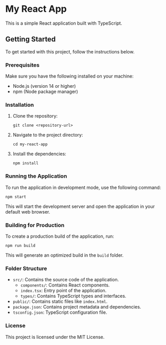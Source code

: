# My React App

This is a simple React application built with TypeScript.

## Getting Started

To get started with this project, follow the instructions below.

### Prerequisites

Make sure you have the following installed on your machine:

- Node.js (version 14 or higher)
- npm (Node package manager)

### Installation

1. Clone the repository:

   ```
   git clone <repository-url>
   ```

2. Navigate to the project directory:

   ```
   cd my-react-app
   ```

3. Install the dependencies:

   ```
   npm install
   ```

### Running the Application

To run the application in development mode, use the following command:

```
npm start
```

This will start the development server and open the application in your default web browser.

### Building for Production

To create a production build of the application, run:

```
npm run build
```

This will generate an optimized build in the `build` folder.

### Folder Structure

- `src/`: Contains the source code of the application.
  - `components/`: Contains React components.
  - `index.tsx`: Entry point of the application.
  - `types/`: Contains TypeScript types and interfaces.
- `public/`: Contains static files like `index.html`.
- `package.json`: Contains project metadata and dependencies.
- `tsconfig.json`: TypeScript configuration file.

### License

This project is licensed under the MIT License.
